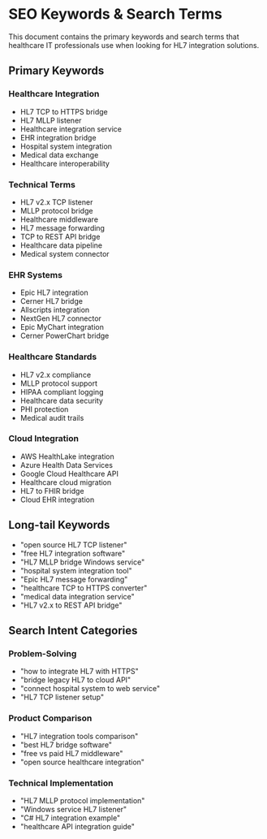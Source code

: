 # SEO Keywords & Search Terms

This document contains the primary keywords and search terms that healthcare IT professionals use when looking for HL7 integration solutions.

## Primary Keywords

### Healthcare Integration
- HL7 TCP to HTTPS bridge
- HL7 MLLP listener
- Healthcare integration service
- EHR integration bridge
- Hospital system integration
- Medical data exchange
- Healthcare interoperability

### Technical Terms
- HL7 v2.x TCP listener
- MLLP protocol bridge
- Healthcare middleware
- HL7 message forwarding
- TCP to REST API bridge
- Healthcare data pipeline
- Medical system connector

### EHR Systems
- Epic HL7 integration
- Cerner HL7 bridge
- Allscripts integration
- NextGen HL7 connector
- Epic MyChart integration
- Cerner PowerChart bridge

### Healthcare Standards
- HL7 v2.x compliance
- MLLP protocol support
- HIPAA compliant logging
- Healthcare data security
- PHI protection
- Medical audit trails

### Cloud Integration
- AWS HealthLake integration
- Azure Health Data Services
- Google Cloud Healthcare API
- Healthcare cloud migration
- HL7 to FHIR bridge
- Cloud EHR integration

## Long-tail Keywords

- "open source HL7 TCP listener"
- "free HL7 integration software"
- "HL7 MLLP bridge Windows service"
- "hospital system integration tool"
- "Epic HL7 message forwarding"
- "healthcare TCP to HTTPS converter"
- "medical data integration service"
- "HL7 v2.x to REST API bridge"

## Search Intent Categories

### Problem-Solving
- "how to integrate HL7 with HTTPS"
- "bridge legacy HL7 to cloud API"
- "connect hospital system to web service"
- "HL7 TCP listener setup"

### Product Comparison
- "HL7 integration tools comparison"
- "best HL7 bridge software"
- "free vs paid HL7 middleware"
- "open source healthcare integration"

### Technical Implementation
- "HL7 MLLP protocol implementation"
- "Windows service HL7 listener"
- "C# HL7 integration example"
- "healthcare API integration guide"
